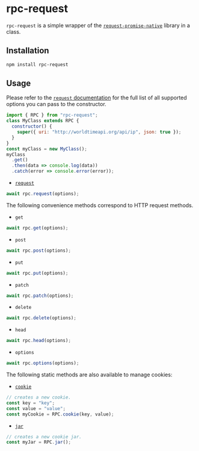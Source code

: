 # rpc-request

`rpc-request` is a simple wrapper of the [`request-promise-native`](https://github.com/request/request-promise-native) library in a class.

## Installation

```bash
npm install rpc-request
```

## Usage

Please refer to the [`request` documentation](https://github.com/request/request#requestdefaultsoptions) for the full list of all supported options you can pass to the constructor.

```javascript
import { RPC } from "rpc-request";
class MyClass extends RPC {
  constructor() {
    super({ uri: "http://worldtimeapi.org/api/ip", json: true });
  }
}
const myClass = new MyClass();
myClass
  .get()
  .then(data => console.log(data))
  .catch(error => console.error(error));
```

- [`request`](https://github.com/request/request#requestoptions-callback)

```javascript
await rpc.request(options);
```

The following convenience methods correspond to HTTP request methods.

- `get`

```javascript
await rpc.get(options);
```

- `post`

```javascript
await rpc.post(options);
```

- `put`

```javascript
await rpc.put(options);
```

- `patch`

```javascript
await rpc.patch(options);
```

- `delete`

```javascript
await rpc.delete(options);
```

- `head`

```javascript
await rpc.head(options);
```

- `options`

```javascript
await rpc.options(options);
```

The following static methods are also available to manage cookies:

- [`cookie`](https://github.com/request/request/#requestcookie)

```javascript
// creates a new cookie.
const key = "key";
const value = "value";
const myCookie = RPC.cookie(key, value);
```

- [`jar`](https://github.com/request/request/#requestjar)

```javascript
// creates a new cookie jar.
const myJar = RPC.jar();
```
